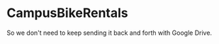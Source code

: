 CampusBikeRentals
=================

So we don't need to keep sending it back and forth with Google Drive.
